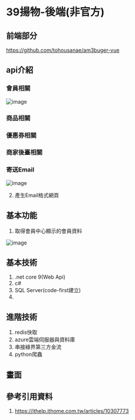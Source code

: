 # 39揚物-後端(非官方)

## 前端部分

https://github.com/tohousanae/am3buger-vue

## api介紹


### 會員相關

![image](https://github.com/user-attachments/assets/eee2af9b-143a-478f-9a56-3c4fb3bd10f8)

### 商品相關


### 優惠券相關


### 商家後臺相關


### 寄送Email

![image](https://github.com/user-attachments/assets/3912ef39-bb63-4e6b-986f-f8b95db3e3da)

2. 產生Email格式網頁


## 基本功能

1. 取得會員中心顯示的會員資料<br>

![image](https://github.com/user-attachments/assets/11e78c58-7947-4181-aa03-d0637036e286)

## 基本技術
1. .net core 9(Web Api)
2. c#
3. SQL Server(code-first建立)
4. 

## 進階技術
1. redis快取
2. azure雲端伺服器與資料庫
3. 串接綠界第三方金流
4. python爬蟲

## 畫面

## 參考引用資料
1. https://ithelp.ithome.com.tw/articles/10307773
